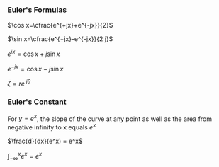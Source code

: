 

### Euler's Formulas
$\cos x=\cfrac{e^{+jx}+e^{-jx}}{2}$   

$\sin x=\cfrac{e^{+jx}-e^{-jx}}{2 j}$

$e^{jx}=\cos x + j \sin x$  

$e^{-jx}=\cos x - j \sin x$  

$\zeta = r e^{\ j\theta}$


### Euler's Constant
For $y=e^x$, the slope of the curve at any point as well as the area from negative infinity to x equals $e^x$    
  
$\frac{d}{dx}(e^x) = e^x$  
  
$\int_{-\infty}^x e^x = e^x$
